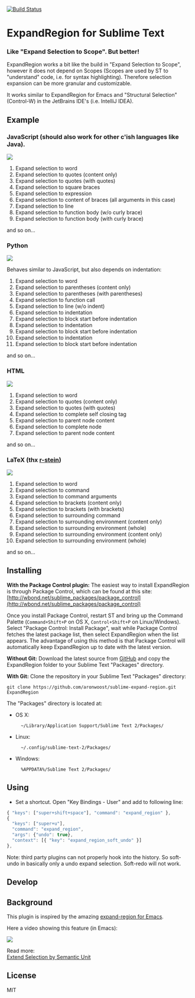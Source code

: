 [![Build Status](https://travis-ci.org/aronwoost/sublime-expand-region.png?branch=master)](https://travis-ci.org/aronwoost/sublime-expand-region)

# ExpandRegion for Sublime Text

### Like "Expand Selection to Scope". But better!

ExpandRegion works a bit like the build in "Expand Selection to Scope", however it does not depend on Scopes (Scopes are used by ST to "understand" code, i.e. for syntax highlighting). Therefore selection expansion can be more granular and customizable.

It works similar to ExpandRegion for Emacs and "Structural Selection" (Control-W) in the JetBrains IDE's (i.e. IntelliJ IDEA).

## Example

### JavaScript (should also work for other c'ish languages like Java).

![](http://aronwoost.github.io/expand-region.gif)

1. Expand selection to word
2. Expand selection to quotes (content only)
3. Expand selection to quotes (with quotes)
4. Expand selection to square braces
5. Expand selection to expression
6. Expand selection to content of braces (all arguments in this case)
7. Expand selection to line
8. Expand selection to function body (w/o curly brace)
9. Expand selection to function body (with curly brace)

and so on...

### Python

![](https://cloud.githubusercontent.com/assets/12573621/11763466/a55ccc34-a10b-11e5-92e8-71c5a827db2c.gif)

Behaves similar to JavaScript, but also depends on indentation:

1. Expand selection to word
2. Expand selection to parentheses (content only)
3. Expand selection to parentheses (with parentheses)
4. Expand selection to function call
5. Expand selection to line (w/o indent)
6. Expand selection to indentation
7. Expand selection to block start before indentation
8. Expand selection to indentation
9. Expand selection to block start before indentation
10. Expand selection to indentation
11. Expand selection to block start before indentation

and so on...

### HTML

![](http://aronwoost.github.io/expand-to-html.gif)

1. Expand selection to word
2. Expand selection to quotes (content only)
3. Expand selection to quotes (with quotes)
4. Expand selection to complete self closing tag
5. Expand selection to parent node content
6. Expand selection to complete node
7. Expand selection to parent node content

and so on...

### LaTeX (thx [r-stein](https://github.com/r-stein))

![](https://cloud.githubusercontent.com/assets/12573621/11544524/994770b4-9942-11e5-9ffc-9819d50048b6.gif)

1. Expand selection to word
2. Expand selection to command
3. Expand selection to command arguments
4. Expand selection to brackets (content only)
5. Expand selection to brackets (with brackets)
6. Expand selection to surrounding command
7. Expand selection to surrounding environment (content only)
8. Expand selection to surrounding environment (whole)
9. Expand selection to surrounding environment (content only)
10. Expand selection to surrounding environment (whole)

and so on...

## Installing

**With the Package Control plugin:** The easiest way to install ExpandRegion is through Package Control, which can be found at this site: [http://wbond.net/sublime_packages/package_control](http://wbond.net/sublime_packages/package_control)

Once you install Package Control, restart ST and bring up the Command Palette (`Command+Shift+P` on OS X, `Control+Shift+P` on Linux/Windows). Select "Package Control: Install Package", wait while Package Control fetches the latest package list, then select ExpandRegion when the list appears. The advantage of using this method is that Package Control will automatically keep ExpandRegion up to date with the latest version.

**Without Git:** Download the latest source from [GitHub](https://github.com/aronwoost/sublime-expand-region) and copy the ExpandRegion folder to your Sublime Text "Packages" directory.

**With Git:** Clone the repository in your Sublime Text "Packages" directory:

    git clone https://github.com/aronwoost/sublime-expand-region.git ExpandRegion


The "Packages" directory is located at:

* OS X:

        ~/Library/Application Support/Sublime Text 2/Packages/

* Linux:

        ~/.config/sublime-text-2/Packages/

* Windows:

        %APPDATA%/Sublime Text 2/Packages/

## Using

- Set a shortcut.
  Open "Key Bindings - User" and add to following line: 
``` js
{ "keys": ["super+shift+space"], "command": "expand_region" },
{
  "keys": ["super+u"],
  "command": "expand_region",
  "args": {"undo": true},
  "context": [{ "key": "expand_region_soft_undo" }]
},
```
Note: third party plugins can not properly hook into the history. So soft-undo in basically only a undo expand selection. Soft-redo will not work.


## Develop

## Background

This plugin is inspired by the amazing [expand-region for Emacs](https://github.com/magnars/expand-region.el).

Here a video showing this feature (in Emacs):  

[![](http://img.youtube.com/vi/_RvHz3vJ3kA/0.jpg)](http://www.youtube.com/watch?v=_RvHz3vJ3kA?feature=player_embedded&v=M)

Read more:  
[Extend Selection by Semantic Unit](http://ergoemacs.org/emacs/syntax_tree_walk.html)

## License

MIT
